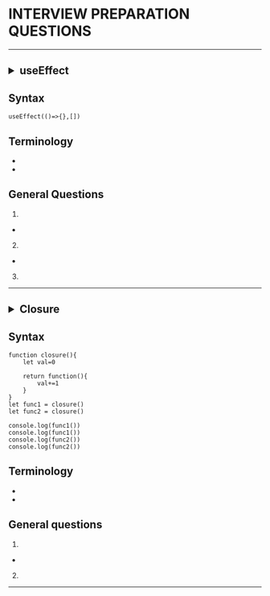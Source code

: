 # INTERVIEW PREPARATION QUESTIONS

---

## <details><summary> useEffect </summary>

## Syntax

```
useEffect(()=>{},[])
```

## Terminology

-
-

## General Questions

1.

-

2.

-

3.

</details>

---

## <details><summary> Closure </summary>

## Syntax

```
function closure(){
    let val=0

    return function(){
        val+=1
    }
}
let func1 = closure()
let func2 = closure()

console.log(func1())
console.log(func1())
console.log(func2())
console.log(func2())

```

## Terminology

-
-

## General questions

1.

-

2.

 </details>

---
